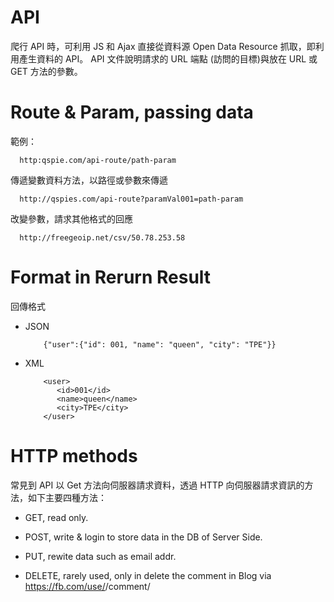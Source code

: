 # API

爬行 API 時，可利用 JS 和 Ajax 直接從資料源 Open Data Resource 抓取，即利用產生資料的 API。
API 文件說明請求的 URL 端點 (訪問的目標)與放在 URL 或 GET 方法的參數。

# Route & Param, passing data

範例：

      http:qspie.com/api-route/path-param
 
傳遞變數資料方法，以路徑或參數來傳遞

      http://qspies.com/api-route?paramVal001=path-param
      
改變參數，請求其他格式的回應

      http://freegeoip.net/csv/50.78.253.58
      
# Format in Rerurn Result
      
回傳格式

* JSON

          {"user":{"id": 001, "name": "queen", "city": "TPE"}}

* XML
      
          <user>
             <id>001</id>
             <name>queen</name>
             <city>TPE</city>
          </user>

# HTTP methods

常見到 API 以 Get 方法向伺服器請求資料，透過 HTTP 向伺服器請求資訊的方法，如下主要四種方法：

* GET, read only.

* POST, write & login to store data in the DB of Server Side.

* PUT, rewite data such as email addr.

* DELETE, rarely used, only in delete the comment in Blog via https://fb.com/use/<userID>/comment/<commentID>



